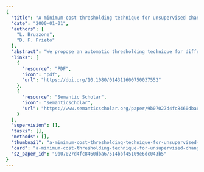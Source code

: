 ```yaml
---
{
  "title": "A minimum-cost thresholding technique for unsupervised change detection",
  "date": "2000-01-01",
  "authors": [
    "L. Bruzzone",
    "D. F. Prieto"
  ],
  "abstract": "We propose an automatic thresholding technique for difference images in unsupervised change detection. Such a technique takes into account the different costs that may be associated with commission and omission errors in the selection of the decision threshold. This allows the generation of maps in which the overall change-detection cost is minimized, i.e. the more critical kind of error is reduced according to end-user requirements.",
  "links": [
    {
      "resource": "PDF",
      "icon": "pdf",
      "url": "https://doi.org/10.1080/014311600750037552"
    },
    {
      "resource": "Semantic Scholar",
      "icon": "semanticscholar",
      "url": "https://www.semanticscholar.org/paper/9b07027d4fc8460dba67514bbf45109e6dc043b5"
    }
  ],
  "supervision": [],
  "tasks": [],
  "methods": [],
  "thumbnail": "a-minimum-cost-thresholding-technique-for-unsupervised-change-detection-thumb.jpg",
  "card": "a-minimum-cost-thresholding-technique-for-unsupervised-change-detection-card.jpg",
  "s2_paper_id": "9b07027d4fc8460dba67514bbf45109e6dc043b5"
}
---
```


